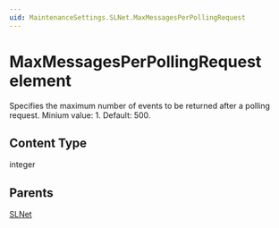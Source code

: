 ```yaml
---
uid: MaintenanceSettings.SLNet.MaxMessagesPerPollingRequest
---
```


# MaxMessagesPerPollingRequest element

Specifies the maximum number of events to be returned after a polling request. Minium value: 1. Default: 500.

## Content Type

integer

## Parents

[SLNet](xref:MaintenanceSettings.SLNet)
